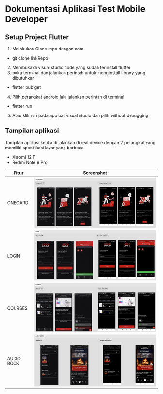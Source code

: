 # Dokumentasi Aplikasi Test Mobile Developer

## Setup Project Flutter

1. Melakukan Clone repo dengan cara

- git clone linkRepo

2. Membuka di visual studio code yang sudah terinstall flutter
3. buka terminal dan jalankan perintah untuk menginstall library yang dibutuhkan

- flutter pub get

4. Pilih perangkat android lalu jalankan perintah di terminal

- flutter run

5. Atau klik run pada app bar visual studio dan pilih without debugging

## Tampilan aplikasi

Tampilan aplikasi ketika di jalankan di real device dengan 2 perangkat yang memiliki spesifikasi layar yang berbeda

- Xiaomi 12 T
- Redmi Note 9 Pro

| Fitur      | Screenshot                                                                                         |
| ---------- | -------------------------------------------------------------------------------------------------- |
| ONBOARD    | ![ONBOARD](https://github.com/RulH19/test_mobdev/blob/main/foto-doc-tampilan/Onboard.png?raw=true) |
| LOGIN      | ![LOGIN](https://github.com/RulH19/test_mobdev/blob/main/foto-doc-tampilan/Login.png?raw=true)     |
| COURSES    | ![COURSES](https://github.com/RulH19/test_mobdev/blob/main/foto-doc-tampilan/Courses.png?raw=true) |
| AUDIO BOOK | ![AUDIOBOOK](https://github.com/RulH19/test_mobdev/blob/main/foto-doc-tampilan/Audio.png?raw=true) |
